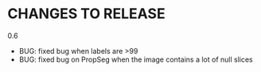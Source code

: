 
# CHANGES TO RELEASE

0.6
- BUG: fixed bug when labels are >99
- BUG: fixed bug on PropSeg when the image contains a lot of null slices
